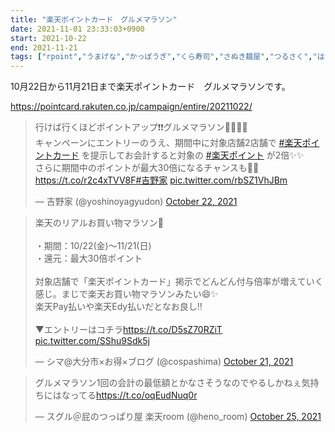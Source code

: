 ```yaml
---
title: "楽天ポイントカード　グルメマラソン"
date: 2021-11-01 23:33:03+0900
start: 2021-10-22
end: 2021-11-21
tags: ["rpoint","うまげな","かっぽうぎ","くら寿司","さぬき麺屋","つるさく","はなまるうどん","リンガーハット","ロイヤルホスト","吉野家","大戸屋","幸楽苑","神戸元町ドリア","銀だこ","鎌倉パスタ"]
---
```


10月22日から11月21日まで楽天ポイントカード　グルメマラソンです。

https://pointcard.rakuten.co.jp/campaign/entire/20211022/

<blockquote class="twitter-tweet"><p lang="ja" dir="ltr">行けば行くほどポイントアップ❗❗グルメマラソン🏃‍♀️💨💨<br>キャンペーンにエントリーのうえ、期間中に対象店舗2店舗で <a href="https://twitter.com/hashtag/%E6%A5%BD%E5%A4%A9%E3%83%9D%E3%82%A4%E3%83%B3%E3%83%88%E3%82%AB%E3%83%BC%E3%83%89?src=hash&amp;ref_src=twsrc%5Etfw">#楽天ポイントカード</a> を提示してお会計すると対象の <a href="https://twitter.com/hashtag/%E6%A5%BD%E5%A4%A9%E3%83%9D%E3%82%A4%E3%83%B3%E3%83%88?src=hash&amp;ref_src=twsrc%5Etfw">#楽天ポイント</a> が2倍✨✨<br>さらに期間中のポイントが最大30倍になるチャンスも👀💕<a href="https://t.co/r2c4xTVV8F">https://t.co/r2c4xTVV8F</a><a href="https://twitter.com/hashtag/%E5%90%89%E9%87%8E%E5%AE%B6?src=hash&amp;ref_src=twsrc%5Etfw">#吉野家</a> <a href="https://t.co/rbSZ1VhJBm">pic.twitter.com/rbSZ1VhJBm</a></p>&mdash; 吉野家 (@yoshinoyagyudon) <a href="https://twitter.com/yoshinoyagyudon/status/1451352724042354693?ref_src=twsrc%5Etfw">October 22, 2021</a></blockquote> <script async src="https://platform.twitter.com/widgets.js" charset="utf-8"></script>
<blockquote class="twitter-tweet"><p lang="ja" dir="ltr">楽天のリアルお買い物マラソン🏃<br><br>・期間：10/22(金)～11/21(日)<br>・還元：最大30倍ポイント<br><br>対象店舗で「楽天ポイントカード」掲示でどんどん付与倍率が増えていく感じ。まじで楽天お買い物マラソンみたい😄✨<br>楽天Pay払いや楽天Edy払いだとなお良し‼️<br><br>▼エントリーはコチラ<a href="https://t.co/D5sZ70RZiT">https://t.co/D5sZ70RZiT</a> <a href="https://t.co/SShu9Sdk5j">pic.twitter.com/SShu9Sdk5j</a></p>&mdash; シマ@大分市×お得×ブログ (@cospashima) <a href="https://twitter.com/cospashima/status/1451336189869363200?ref_src=twsrc%5Etfw">October 21, 2021</a></blockquote> <script async src="https://platform.twitter.com/widgets.js" charset="utf-8"></script>
<blockquote class="twitter-tweet"><p lang="ja" dir="ltr">グルメマラソン1回の会計の最低額とかなさそうなのでやるしかねぇ気持ちにはなってる<a href="https://t.co/oqEudNuq0r">https://t.co/oqEudNuq0r</a></p>&mdash; スグル＠屁のつっぱり屋 楽天room (@heno_room) <a href="https://twitter.com/heno_room/status/1452499625261166593?ref_src=twsrc%5Etfw">October 25, 2021</a></blockquote> <script async src="https://platform.twitter.com/widgets.js" charset="utf-8"></script>
